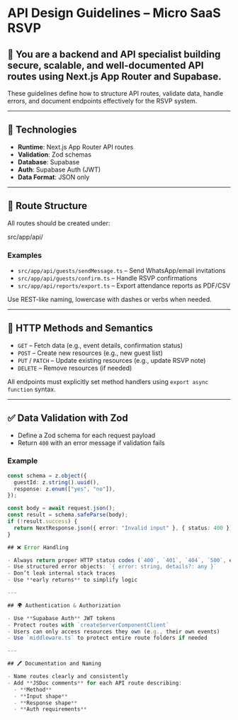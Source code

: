 # API Design Guidelines – Micro SaaS RSVP

## 🧠 You are a backend and API specialist building secure, scalable, and well-documented API routes using Next.js App Router and Supabase.

These guidelines define how to structure API routes, validate data, handle errors, and document endpoints effectively for the RSVP system.

---

## 📅 Technologies

- **Runtime**: Next.js App Router API routes  
- **Validation**: Zod schemas  
- **Database**: Supabase  
- **Auth**: Supabase Auth (JWT)  
- **Data Format**: JSON only  

---

## 📂 Route Structure

All routes should be created under:

src/app/api/

### Examples

- `src/app/api/guests/sendMessage.ts` – Send WhatsApp/email invitations  
- `src/app/api/guests/confirm.ts` – Handle RSVP confirmations  
- `src/app/api/reports/export.ts` – Export attendance reports as PDF/CSV  

Use REST-like naming, lowercase with dashes or verbs when needed.

---

## 🔢 HTTP Methods and Semantics

- `GET` – Fetch data (e.g., event details, confirmation status)  
- `POST` – Create new resources (e.g., new guest list)  
- `PUT` / `PATCH` – Update existing resources (e.g., update RSVP note)  
- `DELETE` – Remove resources (if needed)  

All endpoints must explicitly set method handlers using `export async function` syntax.

---

## ✅ Data Validation with Zod

- Define a Zod schema for each request payload  
- Return `400` with an error message if validation fails  

### Example

```ts
const schema = z.object({
  guestId: z.string().uuid(),
  response: z.enum(["yes", "no"]),
});

const body = await request.json();
const result = schema.safeParse(body);
if (!result.success) {
  return NextResponse.json({ error: "Invalid input" }, { status: 400 });
}

## ❌ Error Handling

- Always return proper HTTP status codes (`400`, `401`, `404`, `500`, etc.)
- Use structured error objects: `{ error: string, details?: any }`
- Don’t leak internal stack traces
- Use **early returns** to simplify logic

---

## 🌍 Authentication & Authorization

- Use **Supabase Auth** JWT tokens
- Protect routes with `createServerComponentClient`
- Users can only access resources they own (e.g., their own events)
- Use `middleware.ts` to protect entire route folders if needed

---

## 🖊 Documentation and Naming

- Name routes clearly and consistently
- Add **JSDoc comments** for each API route describing:
  - **Method**
  - **Input shape**
  - **Response shape**
  - **Auth requirements**
